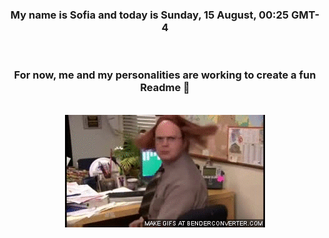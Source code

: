 


<div align="center">
<h3 >My name is Sofia and today is Sunday, 15 August, 00:25 GMT-4</h3><br>
<h3 >For now, me and my personalities are working to create a fun Readme 👋
</h3><br>
<img src='img/dwight.gif' alt='working...'/>
</div>
